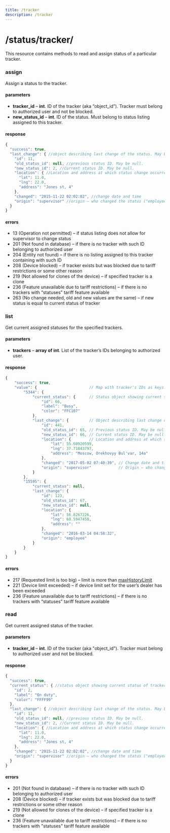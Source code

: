 ```yaml
---
title: /tracker
description: /tracker
---
```


# /status/tracker/
This resource contains methods to read and assign status of a particular tracker.

### assign
Assign a status to the tracker.

#### parameters
* **tracker_id** – **int**. ID of the tracker (aka “object_id”). Tracker must belong to authorized user and not be blocked.
* **new_status_id** – **int**. ID of the status. Must belong to status listing assigned to this tracker.

#### response
```js
{
  "success": true,
  "last_change": { //object describing last change of the status. May be null
    "id": 11,
    "old_status_id": null, //previous status ID. May be null.
    "new_status_id": 2, //Current status ID. May be null.
    "location": { //Location and address at which status change occurred
      "lat": 11.0,
      "lng": 22.0,
      "address": "Jones st, 4"
    },
    "changed": "2015-11-22 02:02:02", //change date and time
    "origin": "supervisor" //origin – who changed the status ("employee" or "supervisor")
  }
}
```

#### errors
*   13 (Operation not permitted) – if status listing does not allow for supervisor to change status
*   201 (Not found in database) – if there is no tracker with such ID belonging to authorized user
*   204 (Entity not found) – if there is no listing assigned to this tracker containing with such ID
*   208 (Device blocked) – if tracker exists but was blocked due to tariff restrictions or some other reason
*   219 (Not allowed for clones of the device) – if specified tracker is a clone
*   236 (Feature unavailable due to tariff restrictions) – if there is no trackers with “statuses” tariff feature available
*   263 (No change needed, old and new values are the same) – if new status is equal to current status of tracker

### list
Get current assigned statuses for the specified trackers.

#### parameters
* **trackers** – **array of int**. List of the tracker’s IDs belonging to authorized user.

#### response
```js
{
    "success": true,
    "value": {                       // Map with tracker's IDs as keys.
        "5344": {
            "current_status": {      // Status object showing current status of tracker. May be null.
                "id": 66,
                "label": "Busy",
                "color": "FFC107"
            },
            "last_change": {         // Object describing last change of the status. May be null.
                "id": 441,
                "old_status_id": 65, // Previous status ID. May be null.
                "new_status_id": 66, // Current status ID. May be null.
                "location": {        // Location and address at which status change occurred.
                    "lat": 55.60920599,
                    "lng": 37.71843797,
                    "address": "Moscow, Orekhovyy Bul'var, 14a"
                },
                "changed": "2017-05-02 07:40:39", // Change date and time.
                "origin": "supervisor"            // Origin – who changed the status ("employee" or "supervisor").
            }
        },
        "15595": {
            "current_status": null,
            "last_change": {
                "id": 123,
                "old_status_id": 67,
                "new_status_id": null,
                "location": {
                    "lat": 56.8267226,
                    "lng": 60.5947458,
                    "address": ""
                },
                "changed": "2016-03-14 04:58:32",
                "origin": "employee"
            }
        }
    }
}
```

#### errors
*   217 (Requested limit is too big) – limit is more than [maxHistoryLimit](../../../getting-started.md#constants)
*   221 (Device limit exceeded) – if device limit set for the user’s dealer has been exceeded
*   236 (Feature unavailable due to tariff restrictions) – if there is no trackers with “statuses” tariff feature available

### read

Get current assigned status of the tracker.

#### parameters
* **tracker_id** – **int**. ID of the tracker (aka "object_id"). Tracker must belong to authorized user and not be blocked.

#### response
```js
{
  "success": true,
  "current_status": { //status object showing current status of tracker. May be null
    "id": 2,
    "label": "On duty",
    "color": "FFFF99"
  },
  "last_change": { //object describing last change of the status. May be null
    "id": 11,
    "old_status_id": null, //previous status ID. May be null.
    "new_status_id": 2, //Current status ID. May be null.
    "location": { //Location and address at which status change occurred
      "lat": 11.0,
      "lng": 22.0,
      "address": "Jones st, 4"
    },
    "changed": "2015-11-22 02:02:02", //change date and time
    "origin": "supervisor" //origin – who changed the status ("employee" or "supervisor")
  }
}
```

#### errors
*   201 (Not found in database) – if there is no tracker with such ID belonging to authorized user
*   208 (Device blocked) – if tracker exists but was blocked due to tariff restrictions or some other reason
*   219 (Not allowed for clones of the device) – if specified tracker is a clone
*   236 (Feature unavailable due to tariff restrictions) – if there is no trackers with "statuses" tariff feature available
